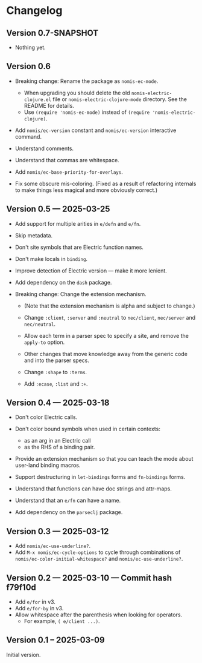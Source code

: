 # Changelog

## Version 0.7-SNAPSHOT

- Nothing yet.


## Version 0.6

- Breaking change: Rename the package as `nomis-ec-mode`.
  - When upgrading you should delete the old `nomis-electric-clojure.el` file or `nomis-electric-clojure-mode` directory. See the README for details.
  - Use `(require 'nomis-ec-mode)` instead of `(require 'nomis-electric-clojure)`.

- Add `nomis/ec-version` constant and `nomis/ec-version` interactive command.

- Understand comments.

- Understand that commas are whitespace.

- Add `nomis/ec-base-priority-for-overlays`.

- Fix some obscure mis-coloring. (Fixed as a result of refactoring internals to make things less magical and more obviously correct.)


## Version 0.5 — 2025-03-25

- Add support for multiple arities in `e/defn` and `e/fn`.

- Skip metadata.

- Don't site symbols that are Electric function names.

- Don't make locals in `binding`.

- Improve detection of Electric version — make it more lenient.

- Add dependency on the `dash` package.

- Breaking change: Change the extension mechanism.

  - (Note that the extension mechanism is alpha and subject to change.)

  - Change `:client`, `:server` and `:neutral` to `nec/client`, `nec/server` and `nec/neutral`.

  - Allow each term in a parser spec to specify a site, and remove the `apply-to` option.

  - Other changes that move knowledge away from the generic code and into the parser specs.

  - Change `:shape` to `:terms`.

  - Add `:ecase`, `:list` and `:+`.


## Version 0.4 — 2025-03-18

- Don't color Electric calls.

- Don't color bound symbols when used in certain contexts:
  - as an arg in an Electric call
  - as the RHS of a binding pair.

- Provide an extension mechanism so that you can teach the mode about user-land binding macros.

- Support destructuring in `let-bindings` forms and `fn-bindings` forms.

- Understand that functions can have doc strings and attr-maps.

- Understand that an `e/fn` can have a name.

- Add dependency on the `parseclj` package.


## Version 0.3 — 2025-03-12

- Add `nomis/ec-use-underline?`.
- Add `M-x nomis/ec-cycle-options` to cycle through combinations of `nomis/ec-color-initial-whitespace?` and `nomis/ec-use-underline?`.


## Version 0.2 — 2025-03-10 — Commit hash f79f10d

- Add `e/for` in v3.
- Add `e/for-by` in v3.
- Allow whitespace after the parenthesis when looking for operators.
  - For example, `( e/client ...)`.


## Version 0.1 – 2025-03-09

Initial version.
